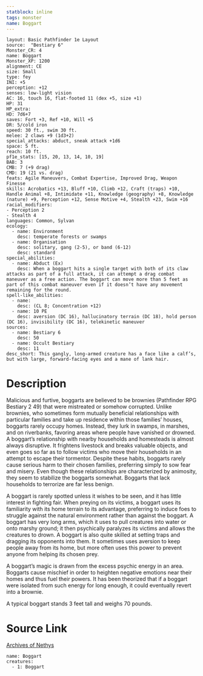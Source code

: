 ```yaml
---
statblock: inline
tags: monster
name: Boggart
---
```

```statblock
layout: Basic Pathfinder 1e Layout
source:  "Bestiary 6"
Monster_CR: 4
name: Boggart
Monster_XP: 1200
alignment: CE
size: Small
type: fey
INI: +5
perception: +12
senses: low-light vision
AC: 16, touch 16, flat-footed 11 (dex +5, size +1)
HP: 31
HP_extra: 
HD: 7d6+7
saves: Fort +3, Ref +10, Will +5
DR: 5/cold iron
speed: 30 ft., swim 30 ft.
melee: 2 claws +9 (1d3+2)
special_attacks: abduct, sneak attack +1d6
space: 5 ft.
reach: 10 ft.
pf1e_stats: [15, 20, 13, 14, 10, 19]
BAB: 3
CMB: 7 (+9 drag)
CMD: 19 (21 vs. drag)
feats: Agile Maneuvers, Combat Expertise, Improved Drag, Weapon Finesse
skills: Acrobatics +13, Bluff +10, Climb +12, Craft (traps) +10, Handle Animal +8, Intimidate +11, Knowledge (geography) +8, Knowledge (nature) +9, Perception +12, Sense Motive +4, Stealth +23, Swim +16
racial_modifiers:
- Perception 2
- Stealth 4
languages: Common, Sylvan
ecology:
  - name: Environment
    desc: temperate forests or swamps
  - name: Organisation
    desc: solitary, gang (2-5), or band (6-12)
    desc: standard
special_abilities:
  - name: Abduct (Ex)
    desc: When a boggart hits a single target with both of its claw attacks as part of a full attack, it can attempt a drag combat maneuver as a free action. The boggart can move more than 5 feet as part of this combat maneuver even if it doesn’t have any movement remaining for the round.
spell-like_abilities:
  - name:
    desc: (CL 8; Concentration +12)
  - name: 10 PE
    desc: aversion (DC 16), hallucinatory terrain (DC 18), hold person (DC 16), invisibility (DC 16), telekinetic maneuver
sources:
  - name: Bestiary 6
    desc: 50
  - name: Occult Bestiary
    desc: 11
desc_short: This gangly, long-armed creature has a face like a calf’s, but with large, forward-facing eyes and a mane of lank hair.
```
# Description
Malicious and furtive, boggarts are believed to be brownies (Pathfinder RPG Bestiary 2 49) that were mistreated or somehow corrupted. Unlike brownies, who sometimes form mutually beneficial relationships with particular families and take up residence within those families’ houses, boggarts rarely occupy homes. Instead, they lurk in swamps, in marshes, and on riverbanks, favoring areas where people have vanished or drowned. A boggart’s relationship with nearby households and homesteads is almost always disruptive. It frightens livestock and breaks valuable objects, and even goes so far as to follow victims who move their households in an attempt to escape their tormentor. Despite these habits, boggarts rarely cause serious harm to their chosen families, preferring simply to sow fear and misery. Even though these relationships are characterized by animosity, they seem to stabilize the boggarts somewhat. Boggarts that lack households to terrorize are far less benign. 

A boggart is rarely spotted unless it wishes to be seen, and it has little interest in fighting fair. When preying on its victims, a boggart uses its familiarity with its home terrain to its advantage, preferring to induce foes to struggle against the natural environment rather than against the boggart. A boggart has very long arms, which it uses to pull creatures into water or onto marshy ground; it then psychically paralyzes its victims and allows the creatures to drown. A boggart is also quite skilled at setting traps and dragging its opponents into them. It sometimes uses aversion to keep people away from its home, but more often uses this power to prevent anyone from helping its chosen prey. 

A boggart’s magic is drawn from the excess psychic energy in an area. Boggarts cause mischief in order to heighten negative emotions near their homes and thus fuel their powers. It has been theorized that if a boggart were isolated from such energy for long enough, it could eventually revert into a brownie. 

A typical boggart stands 3 feet tall and weighs 70 pounds.
# Source Link
[Archives of Nethys](https://aonprd.com/MonsterDisplay.aspx?ItemName=Boggart)
```encounter-table
name: Boggart
creatures:
  - 1: Boggart
```

